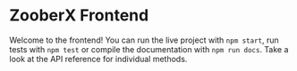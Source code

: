 # ZooberX Frontend

 Welcome to the frontend! You can run the live project with `npm start`, run tests with `npm test` or compile the documentation with `npm run docs`. Take a look at the API reference for individual methods.
